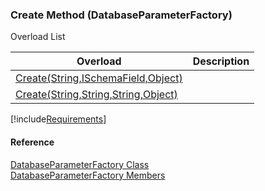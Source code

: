 ﻿### Create Method (DatabaseParameterFactory)

Overload List

| Overload | Description |
| --- | --- |
| [Create(String,ISchemaField,Object)](fcSDK~FChoice.Foundation.Clarify.DatabaseParameterFactory~Create(String,ISchemaField,Object).md) |   |
| [Create(String,String,String,Object)](fcSDK~FChoice.Foundation.Clarify.DatabaseParameterFactory~Create(String,String,String,Object).md) |   |

[!include[Requirements](../partials/requirements.md)]



#### Reference

[DatabaseParameterFactory Class](fcSDK~FChoice.Foundation.Clarify.DatabaseParameterFactory.md)  
[DatabaseParameterFactory Members](fcSDK~FChoice.Foundation.Clarify.DatabaseParameterFactory_members.md)
